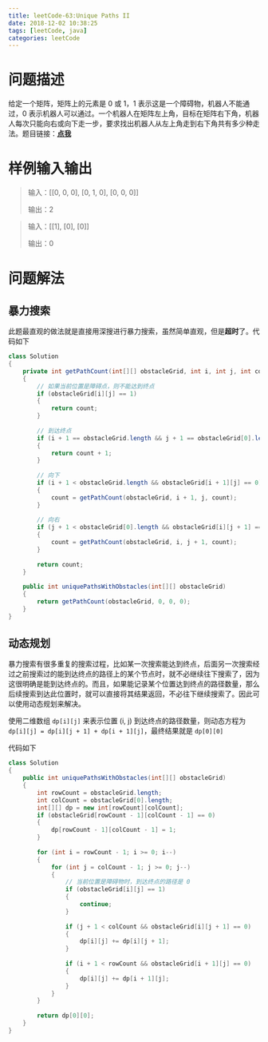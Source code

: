 ```yaml
---
title: leetCode-63:Unique Paths II
date: 2018-12-02 10:38:25
tags: [leetCode, java]
categories: leetCode
---
```


# 问题描述

给定一个矩阵，矩阵上的元素是 0 或 1，1 表示这是一个障碍物，机器人不能通过，0 表示机器人可以通过。一个机器人在矩阵左上角，目标在矩阵右下角，机器人每次只能向右或向下走一步，要求找出机器人从左上角走到右下角共有多少种走法。题目链接：**[点我](https://leetcode.com/problems/unique-paths-ii/)**

<!-- more -->

# 样例输入输出

> 输入：[[0, 0, 0], [0, 1, 0], [0, 0, 0]]
>
> 输出：2

> 输入：[[1], [0], [0]]
>
> 输出：0 

# 问题解法

## 暴力搜索

此题最直观的做法就是直接用深搜进行暴力搜索，虽然简单直观，但是**超时**了。代码如下

```java
class Solution 
{
    private int getPathCount(int[][] obstacleGrid, int i, int j, int count)
    {
        // 如果当前位置是障碍点，则不能达到终点
        if (obstacleGrid[i][j] == 1)
        {
            return count;
        }
        
        // 到达终点
        if (i + 1 == obstacleGrid.length && j + 1 == obstacleGrid[0].length)
        {
            return count + 1;
        }
        
        // 向下
        if (i + 1 < obstacleGrid.length && obstacleGrid[i + 1][j] == 0)
        {
            count = getPathCount(obstacleGrid, i + 1, j, count);
        }
        
        // 向右
        if (j + 1 < obstacleGrid[0].length && obstacleGrid[i][j + 1] == 0)
        {
            count = getPathCount(obstacleGrid, i, j + 1, count);
        }
        
        return count;
    }
    
    public int uniquePathsWithObstacles(int[][] obstacleGrid) 
    {
        return getPathCount(obstacleGrid, 0, 0, 0);
    }
}
```

## 动态规划

暴力搜索有很多重复的搜索过程，比如某一次搜索能达到终点，后面另一次搜索经过之前搜索过的能到达终点的路径上的某个节点时，就不必继续往下搜索了，因为这很明确是能到达终点的。而且，如果能记录某个位置达到终点的路径数量，那么后续搜索到达此位置时，就可以直接将其结果返回，不必往下继续搜索了。因此可以使用动态规划来解决。

使用二维数组 `dp[i][j]` 来表示位置 (i, j) 到达终点的路径数量，则动态方程为 `dp[i][j] = dp[i][j + 1] + dp[i + 1][j]`，最终结果就是 `dp[0][0]`

代码如下

```java
class Solution 
{
    public int uniquePathsWithObstacles(int[][] obstacleGrid) 
    {
        int rowCount = obstacleGrid.length;
        int colCount = obstacleGrid[0].length;
        int[][] dp = new int[rowCount][colCount];
        if (obstacleGrid[rowCount - 1][colCount - 1] == 0)
        {
            dp[rowCount - 1][colCount - 1] = 1;
        }
        
        for (int i = rowCount - 1; i >= 0; i--)
        {
            for (int j = colCount - 1; j >= 0; j--)
            {
                // 当前位置是障碍物时，到达终点的路径是 0
                if (obstacleGrid[i][j] == 1)
                {
                    continue;
                }
                
                if (j + 1 < colCount && obstacleGrid[i][j + 1] == 0)
                {
                    dp[i][j] += dp[i][j + 1];
                }
                
                if (i + 1 < rowCount && obstacleGrid[i + 1][j] == 0)
                {
                    dp[i][j] += dp[i + 1][j];
                }
            }
        }
        
        return dp[0][0];
    }
}
```

